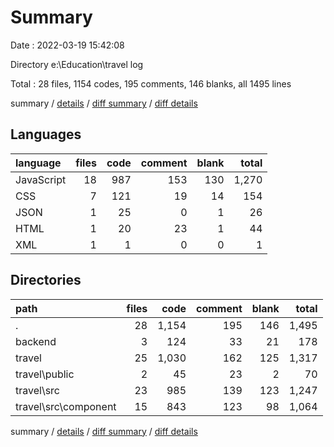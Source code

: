 # Summary

Date : 2022-03-19 15:42:08

Directory e:\Education\travel log

Total : 28 files,  1154 codes, 195 comments, 146 blanks, all 1495 lines

summary / [details](details.md) / [diff summary](diff.md) / [diff details](diff-details.md)

## Languages
| language | files | code | comment | blank | total |
| :--- | ---: | ---: | ---: | ---: | ---: |
| JavaScript | 18 | 987 | 153 | 130 | 1,270 |
| CSS | 7 | 121 | 19 | 14 | 154 |
| JSON | 1 | 25 | 0 | 1 | 26 |
| HTML | 1 | 20 | 23 | 1 | 44 |
| XML | 1 | 1 | 0 | 0 | 1 |

## Directories
| path | files | code | comment | blank | total |
| :--- | ---: | ---: | ---: | ---: | ---: |
| . | 28 | 1,154 | 195 | 146 | 1,495 |
| backend | 3 | 124 | 33 | 21 | 178 |
| travel | 25 | 1,030 | 162 | 125 | 1,317 |
| travel\public | 2 | 45 | 23 | 2 | 70 |
| travel\src | 23 | 985 | 139 | 123 | 1,247 |
| travel\src\component | 15 | 843 | 123 | 98 | 1,064 |

summary / [details](details.md) / [diff summary](diff.md) / [diff details](diff-details.md)